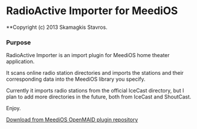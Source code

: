 RadioActive Importer for MeediOS
================================

**Copyright (c) 2013 Skamagkis Stavros.

### Purpose

RadioActive Importer is an import plugin for MeediOS home theater application.

It scans online radio station directories and imports
the stations and their corresponding data into the MeediOS library you specify.

Currently it imports radio stations from the official IceCast directory,
but I plan to add more directories in the future, both from IceCast and ShoutCast.

Enjoy.


[Download from MeediOS OpenMAID plugin repository](http://www.meedios.com/OpenMAIDOS/detail.php?plugin_id=6D29B4C2-8472-4AF3-9177-E3939A439CA7)
